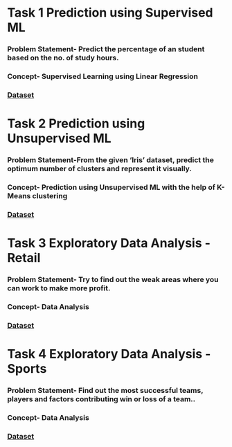 # Task 1 Prediction using Supervised ML

### Problem Statement- Predict the percentage of an student based on the no. of study hours.

### Concept- Supervised Learning using Linear Regression

### [Dataset](https://raw.githubusercontent.com/AdiPersonalWorks/Random/master/student_scores%20-%20student_scores.csv)

# Task 2 Prediction using Unsupervised ML

### Problem Statement-From the given ‘Iris’ dataset, predict the optimum number of clusters and represent it visually.

### Concept- Prediction using Unsupervised ML with the help of K-Means clustering

### [Dataset](https://drive.google.com/file/d/11Iq7YvbWZbt8VXjfm06brx66b10YiwK-/view?usp=sharing)

# Task 3 Exploratory Data Analysis - Retail

### Problem Statement- Try to find out the weak areas where you can work to make more profit.

### Concept- Data Analysis

### [Dataset](https://drive.google.com/file/d/1lV7is1B566UQPYzzY8R2ZmOritTW299S/view?usp=sharing)

 # Task 4 Exploratory Data Analysis - Sports

### Problem Statement- Find out the most successful teams, players and factors contributing win or loss of a team..

### Concept- Data Analysis

### [Dataset](https://drive.google.com/file/d/18iDDIIZGt8eWxzqbyMIqcn5X7bHINuLw/view?usp=sharing)


